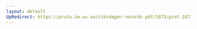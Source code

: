 ```yaml
---
layout: default
UpRedirect: https://pruto.im.uu.se/riksdagen-records-pdf/1873/prot-1873--fk--422/prot-1873--fk--422_008.pdf
---
```

